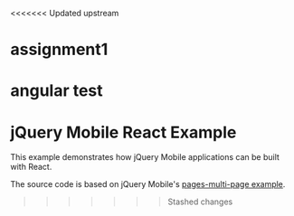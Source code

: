 <<<<<<< Updated upstream
# assignment1
angular test
=======
jQuery Mobile React Example
===========================

This example demonstrates how jQuery Mobile applications can be built with React.

The source code is based on jQuery Mobile's [pages-multi-page example](https://github.com/jquery/jquery-mobile/tree/master/demos/pages-multi-page).
>>>>>>> Stashed changes
